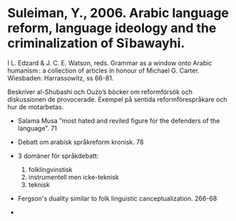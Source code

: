 # Suleiman, Y., 2006. Arabic language reform, language ideology and the criminalization of Sībawayhi. 
 I L. Edzard & J. C. E. Watson, reds. Grammar as a window onto Arabic humanism : a collection of articles in honour of Michael G. Carter. Wiesbaden: Harrassowitz, ss 66-81.

Beskriver al-Shubashi och Ouzo’s böcker om reformförsök och diskussionen de provocerade. Exempel på sentida reformförespråkare och hur de motarbetas.

- Salama Musa ”most hated and reviled figure for the defenders of the language”. 71

- Debatt om arabisk språkreform kronisk. 78

- 3 domäner för språkdebatt:
	1.	folklingvinstisk
	2.	instrumentell men icke-teknisk
	3.	teknisk

- Fergson's duality similar to folk linguistic canceptualization. 266-68

- 
